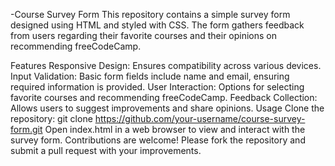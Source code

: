 -Course Survey Form
This repository contains a simple survey form designed using HTML and styled with CSS. The form gathers feedback from users regarding their favorite courses and their opinions on recommending freeCodeCamp.

Features
Responsive Design: Ensures compatibility across various devices.
Input Validation: Basic form fields include name and email, ensuring required information is provided.
User Interaction: Options for selecting favorite courses and recommending freeCodeCamp.
Feedback Collection: Allows users to suggest improvements and share opinions.
Usage
Clone the repository:
git clone https://github.com/your-username/course-survey-form.git
Open index.html in a web browser to view and interact with the survey form.
Contributions are welcome! Please fork the repository and submit a pull request with your improvements.
